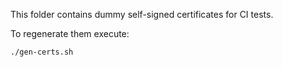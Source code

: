 This folder contains dummy self-signed certificates for CI tests.

To regenerate them execute:
```
./gen-certs.sh
```
